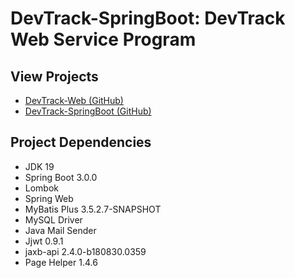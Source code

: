 # DevTrack-SpringBoot: DevTrack Web Service Program

## View Projects

- [DevTrack-Web (GitHub)](https://github.com/IkaroInory/DevTrack-Web)
- [DevTrack-SpringBoot (GitHub)](https://github.com/IkaroInory/DevTrack-SpringBoot)

## Project Dependencies

- JDK 19
- Spring Boot 3.0.0
- Lombok
- Spring Web
- MyBatis Plus 3.5.2.7-SNAPSHOT
- MySQL Driver
- Java Mail Sender
- Jjwt 0.9.1
- jaxb-api 2.4.0-b180830.0359
- Page Helper 1.4.6
